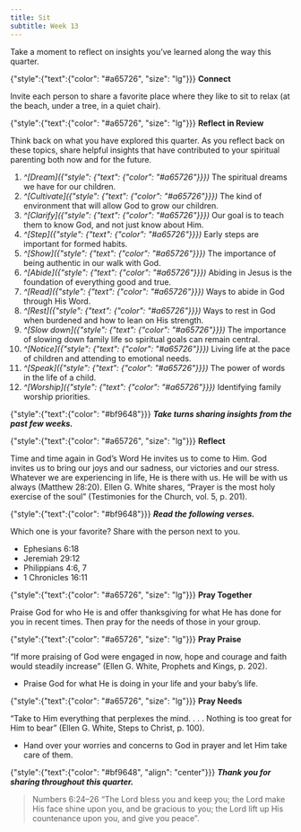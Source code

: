 ```yaml
---
title: Sit
subtitle: Week 13
---
```


Take a moment to reflect on insights you’ve learned along the way this quarter.

{"style":{"text":{"color": "#a65726", "size": "lg"}}}
**Connect**

Invite each person to share a favorite place where they like to sit to relax (at the beach, under a tree, in a quiet chair).

{"style":{"text":{"color": "#a65726", "size": "lg"}}}
**Reflect in Review**

Think back on what you have explored this quarter. As you reflect back on these topics, share helpful insights that have contributed to your spiritual parenting both now and for the future.

1. _^[Dream]({"style": {"text": {"color": "#a65726"}}})_ The spiritual dreams we have for our children.
2. _^[Cultivate]({"style": {"text": {"color": "#a65726"}}})_ The kind of environment that will allow God to grow our children.
3. _^[Clarify]({"style": {"text": {"color": "#a65726"}}})_ Our goal is to teach them to know God, and not just know about Him.
4. _^[Step]({"style": {"text": {"color": "#a65726"}}})_ Early steps are important for formed habits.
5. _^[Show]({"style": {"text": {"color": "#a65726"}}})_ The importance of being authentic in our walk with God.
6. _^[Abide]({"style": {"text": {"color": "#a65726"}}})_ Abiding in Jesus is the foundation of everything good and true.
7. _^[Read]({"style": {"text": {"color": "#a65726"}}})_ Ways to abide in God through His Word.
8. _^[Rest]({"style": {"text": {"color": "#a65726"}}})_ Ways to rest in God when burdened and how to lean on His strength.
9. _^[Slow down]({"style": {"text": {"color": "#a65726"}}})_ The importance of slowing down family life so spiritual goals can remain central.
10. _^[Notice]({"style": {"text": {"color": "#a65726"}}})_ Living life at the pace of children and attending to emotional needs.
11. _^[Speak]({"style": {"text": {"color": "#a65726"}}})_ The power of words in the life of a child.
12. _^[Worship]({"style": {"text": {"color": "#a65726"}}})_ Identifying family worship priorities.

{"style":{"text":{"color": "#bf9648"}}}
_**Take turns sharing insights from the past few weeks.**_

{"style":{"text":{"color": "#a65726", "size": "lg"}}}
**Reflect**

Time and time again in God’s Word He invites us to come to Him. God invites us to bring our joys and our sadness, our victories and our stress. Whatever we are experiencing in life, He is there with us. He will be with us always (Matthew 28:20). Ellen G. White shares, “Prayer is the most holy exercise of the soul” (Testimonies for the Church, vol. 5, p. 201).

{"style":{"text":{"color": "#bf9648"}}}
_**Read the following verses.**_

Which one is your favorite? Share with the person next to you.

- Ephesians 6:18
- Jeremiah 29:12
- Philippians 4:6, 7
- 1 Chronicles 16:11

{"style":{"text":{"color": "#a65726", "size": "lg"}}}
**Pray Together**

Praise God for who He is and offer thanksgiving for what He has done for you in recent times. Then pray for the needs of those in your group.

{"style":{"text":{"color": "#a65726", "size": "lg"}}}
**Pray Praise**

“If more praising of God were engaged in now, hope and courage and faith would steadily increase” (Ellen G. White, Prophets and Kings, p. 202).

- Praise God for what He is doing in your life and your baby’s life.

{"style":{"text":{"color": "#a65726", "size": "lg"}}}
**Pray Needs**

“Take to Him everything that perplexes the mind. . . . Nothing is too great for Him to bear” (Ellen G. White, Steps to Christ, p. 100).

- Hand over your worries and concerns to God in prayer and let Him take care of them.

{"style":{"text":{"color": "#bf9648", "align": "center"}}}
_**Thank you for sharing throughout this quarter.**_ 

> <callout>Numbers 6:24–26</callout>
> “The Lord bless you and keep you; the Lord make His face shine upon you, and be gracious to you; the Lord lift up His countenance upon you, and give you peace”.